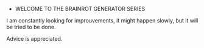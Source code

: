 * WELCOME TO THE BRAINROT GENERATOR SERIES 

I am constantly looking for improuvements, it might happen slowly, but it will be tried to be done.

Advice is appreciated.
